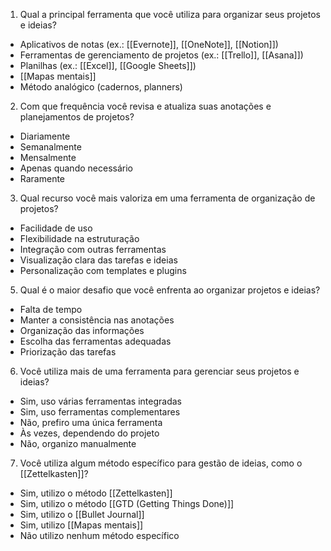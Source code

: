 1. Qual a principal ferramenta que você utiliza para organizar seus projetos e ideias?
- Aplicativos de notas (ex.: [[Evernote]], [[OneNote]], [[Notion]])
- Ferramentas de gerenciamento de projetos (ex.: [[Trello]], [[Asana]])
- Planilhas (ex.: [[Excel]], [[Google Sheets]])
- [[Mapas mentais]]
- Método analógico (cadernos, planners)

2. Com que frequência você revisa e atualiza suas anotações e planejamentos de projetos?
- Diariamente
- Semanalmente
- Mensalmente
- Apenas quando necessário
- Raramente

3. Qual recurso você mais valoriza em uma ferramenta de organização de projetos?
- Facilidade de uso
- Flexibilidade na estruturação
- Integração com outras ferramentas
- Visualização clara das tarefas e ideias
- Personalização com templates e plugins

5. Qual é o maior desafio que você enfrenta ao organizar projetos e ideias?
- Falta de tempo
- Manter a consistência nas anotações
- Organização das informações
- Escolha das ferramentas adequadas
- Priorização das tarefas

6. Você utiliza mais de uma ferramenta para gerenciar seus projetos e ideias?
- Sim, uso várias ferramentas integradas
- Sim, uso ferramentas complementares
- Não, prefiro uma única ferramenta
- Às vezes, dependendo do projeto
- Não, organizo manualmente

7. Você utiliza algum método específico para gestão de ideias, como o [[Zettelkasten]]?
- Sim, utilizo o método [[Zettelkasten]]
- Sim, utilizo o método [[GTD (Getting Things Done)]]
- Sim, utilizo o [[Bullet Journal]]
- Sim, utilizo [[Mapas mentais]]
- Não utilizo nenhum método específico